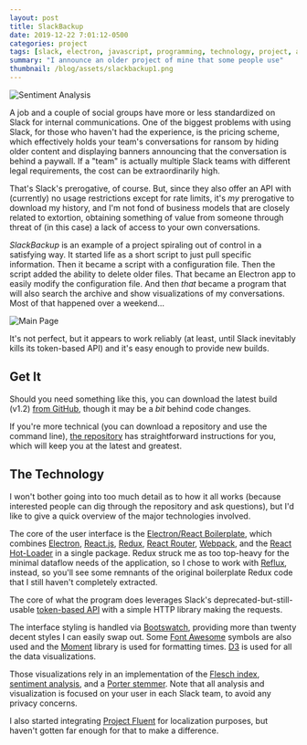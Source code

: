 ```yaml
---
layout: post
title: SlackBackup
date: 2019-12-22 7:01:12-0500
categories: project
tags: [slack, electron, javascript, programming, technology, project, announcement]
summary: "I announce an older project of mine that some people use"
thumbnail: /blog/assets/slackbackup1.png
---
```


![Sentiment Analysis](/blog/assets/slackbackup1.png "Sentiment Analysis")

A job and a couple of social groups have more or less standardized on Slack for internal communications.  One of the biggest problems with using Slack, for those who haven't had the experience, is the pricing scheme, which effectively holds your team's conversations for ransom by hiding older content and displaying banners announcing that the conversation is behind a paywall.  If a "team" is actually multiple Slack teams with different legal requirements, the cost can be extraordinarily high.

That's Slack's prerogative, of course.  But, since they also offer an API with (currently) no usage restrictions except for rate limits, it's _my_ prerogative to download my history, and I'm not fond of business models that are closely related to extortion, obtaining something of value from someone through threat of (in this case) a lack of access to your own conversations.

_SlackBackup_ is an example of a project spiraling out of control in a satisfying way.  It started life as a short script to just pull specific information.  Then it became a script with a configuration file.  Then the script added the ability to delete older files.  That became an Electron app to easily modify the configuration file.  And then *that* became a program that will also search the archive and show visualizations of my conversations.  Most of that happened over a weekend...

![Main Page](/blog/assets/slackbackup2.png "Configuration")

It's not perfect, but it appears to work reliably (at least, until Slack inevitably kills its token-based API) and it's easy enough to provide new builds.

## Get It

Should you need something like this, you can download the latest build (v1.2) [from GitHub](https://github.com/jcolag/SlackBackup/releases), though it may be a *bit* behind code changes.

If you're more technical (you can download a repository and use the command line), [the repository](https://github.com/jcolag/SlackBackup) has straightforward instructions for you, which will keep you at the latest and greatest.

## The Technology

I won't bother going into too much detail as to how it all works (because interested people can dig through the repository and ask questions), but I'd like to give a quick overview of the major technologies involved.

The core of the user interface is the [Electron/React Boilerplate](https://github.com/electron-react-boilerplate/electron-react-boilerplate), which combines [Electron](https://electronjs.org/), [React.js](https://reactjs.org/), [Redux](https://redux.js.org/), [React Router](https://reacttraining.com/react-router/), [Webpack](https://webpack.js.org/), and the [React Hot-Loader](https://gaearon.github.io/react-hot-loader/) in a single package.  Redux struck me as too top-heavy for the minimal dataflow needs of the application, so I chose to work with [Reflux](https://github.com/reflux/refluxjs), instead, so you'll see some remnants of the original boilerplate Redux code that I still haven't completely extracted.

The core of what the program does leverages Slack's deprecated-but-still-usable [token-based API](https://api.slack.com/web) with a simple HTTP library making the requests.

The interface styling is handled via [Bootswatch](https://bootswatch.com/), providing more than twenty decent styles I can easily swap out.  Some [Font Awesome](https://fontawesome.com/) symbols are also used and the [Moment](https://momentjs.com/) library is used for formatting times.  [D3](https://d3js.org/) is used for all the data visualizations.

Those visualizations rely in an implementation of the [Flesch index](https://github.com/words/flesch), [sentiment analysis](https://github.com/thisandagain/sentiment), and a [Porter stemmer](https://github.com/words/stemmer).  Note that all analysis and visualization is focused on your user in each Slack team, to avoid any privacy concerns.

I also started integrating [Project Fluent](https://projectfluent.org/) for localization purposes, but haven't gotten far enough for that to make a difference.
